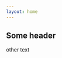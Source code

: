 ```yaml
---
layout: home
---
```


<script setup>
import HomePageTags from 'vitepress-sls-blog-tmpl/src/components/home/HomePageTags.vue'
import HomeHero from 'vitepress-sls-blog-tmpl/src/components/home/HomeHero.vue'
import UtilPageContent from 'vitepress-sls-blog-tmpl/src/components/UtilPageContent.vue'
import { useData } from 'vitepress'
import { data } from './loadPosts.data.js'
import { PROPS } from "../.vitepress/props.js";

const { theme, localeIndex } = useData()

const hero = {
  firstLine: "Some text",
  secondLine: "Some second text",
  img: "/img/home-logo.webp",
  buttons: [
    {
      text: "Go to blog",
      href: "recent/1",
      primary: true,
    },
    {
      text: theme.value.t.links.wiki,
      href: `${PROPS.siteUrl}/${localeIndex.value}/${PROPS.docUrl}`,
      icon: theme.value.docIcon,
    },
    {
      text: theme.value.t.links.donate,
      href: `${PROPS.siteUrl}/${localeIndex.value}/${theme.value.donateUrl}`,
      icon: theme.value.donateIcon,
    },
  ],
}
</script>

<HomeHero v-bind="hero" />
<HomePageTags :header="theme.t.tags" :allData="data.posts" />

<UtilPageContent>

## Some header

other text

</UtilPageContent>
